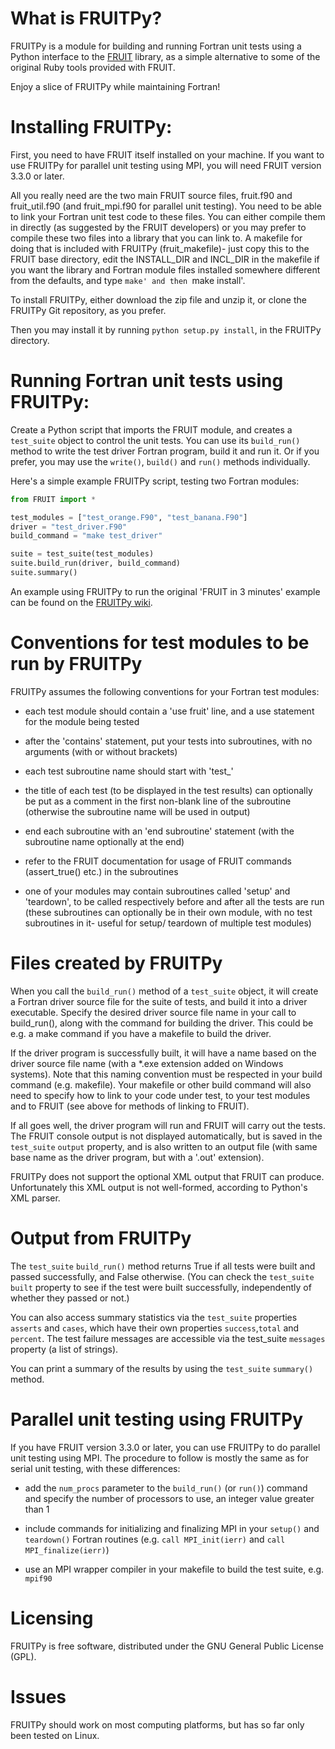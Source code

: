 # What is FRUITPy?

FRUITPy is a module for building and running Fortran unit tests using a Python interface to the [FRUIT](http://sourceforge.net/projects/fortranxunit/) library, as a simple alternative to some of the original Ruby tools provided with FRUIT.

Enjoy a slice of FRUITPy while maintaining Fortran!

# Installing FRUITPy:

First, you need to have FRUIT itself installed on your machine. If you want to use FRUITPy for parallel unit testing using MPI, you will need FRUIT version 3.3.0 or later.

All you really need are the two main FRUIT source files, fruit.f90 and fruit_util.f90 (and fruit_mpi.f90 for parallel unit testing). You need to be able to link your Fortran unit test code to these files. You can either compile them in directly (as suggested by the FRUIT developers) or you may prefer to compile these two files into a library that you can link to. A makefile for doing that is included with FRUITPy (fruit_makefile)- just copy this to the FRUIT base directory, edit the INSTALL_DIR and INCL_DIR in the makefile if you want the library and Fortran module files installed somewhere different from the defaults, and type `make' and then `make install'.

To install FRUITPy, either download the zip file and unzip it, or clone the FRUITPy Git repository, as you prefer.

Then you may install it by running `python setup.py install`, in the FRUITPy directory.

# Running Fortran unit tests using FRUITPy:

Create a Python script that imports the FRUIT module, and creates a `test_suite` object to control the unit tests. You can use its `build_run()` method to write the test driver Fortran program, build it and run it. Or if you prefer, you may use the `write()`, `build()` and `run()` methods individually.

Here's a simple example FRUITPy script, testing two Fortran modules:

```python
from FRUIT import *

test_modules = ["test_orange.F90", "test_banana.F90"]
driver = "test_driver.F90"
build_command = "make test_driver"

suite = test_suite(test_modules)
suite.build_run(driver, build_command)
suite.summary()
```

An example using FRUITPy to run the original 'FRUIT in 3 minutes' example can be found on the [FRUITPy wiki](https://github.com/acroucher/FRUITPy/wiki).

# Conventions for test modules to be run by FRUITPy

FRUITPy assumes the following conventions for your Fortran test modules:

* each test module should contain a 'use fruit' line, and a use statement for the module being tested

* after the 'contains' statement, put your tests into subroutines, with no arguments (with or without brackets)

* each test subroutine name should start with 'test_'

* the title of each test (to be displayed in the test results) can optionally be put as a comment in the first non-blank line of the subroutine (otherwise the subroutine name will be used in output)

* end each subroutine with an 'end subroutine' statement (with the subroutine name optionally at the end)

* refer to the FRUIT documentation for usage of FRUIT commands (assert_true() etc.)  in the subroutines

* one of your modules may contain subroutines called 'setup' and 'teardown', to be called respectively before and after all the tests are run (these subroutines can optionally be in their own module, with no test subroutines in it- useful for setup/ teardown of multiple test modules)

# Files created by FRUITPy

When you call the `build_run()` method of a `test_suite` object, it will create a Fortran driver source file for the suite of tests, and build it into a driver executable. Specify the desired driver source file name in your call to build_run(), along with the command for building the driver. This could be e.g. a make command if you have a makefile to build the driver.
 
If the driver program is successfully built, it will have a name based on the driver source file name (with a *.exe extension added on Windows systems). Note that this naming convention must be respected in your build command (e.g. makefile). Your makefile or other build command will also need to specify how to link to your code under test, to your test modules and to FRUIT (see above for methods of linking to FRUIT).

If all goes well, the driver program will run and FRUIT will carry out the tests. The FRUIT console output is not displayed automatically, but is saved in the `test_suite` `output` property, and is also written to an output file (with same base name as the driver program, but with a '.out' extension).

FRUITPy does not support the optional XML output that FRUIT can produce. Unfortunately this XML output is not well-formed, according to Python's XML parser.

# Output from FRUITPy

The `test_suite` `build_run()` method returns True if all tests were built and passed successfully, and False otherwise. (You can check the `test_suite` `built` property to see if the test were built successfully, independently of whether they passed or not.)

You can also access summary statistics via the `test_suite` properties `asserts` and `cases`, which have their own properties `success`,`total` and `percent`. The test failure messages are accessible via the test_suite `messages` property (a list of strings).

You can print a summary of the results by using the `test_suite` `summary()` method.

# Parallel unit testing using FRUITPy

If you have FRUIT version 3.3.0 or later, you can use FRUITPy to do parallel unit testing using MPI. The procedure to follow is mostly the same as for serial unit testing, with these differences:

- add the `num_procs` parameter to the `build_run()` (or `run()`) command and specify the number of processors to use, an integer value greater than 1

- include commands for initializing and finalizing MPI in your `setup()` and `teardown()` Fortran routines (e.g. `call MPI_init(ierr)` and `call MPI_finalize(ierr)`)

- use an MPI wrapper compiler in your makefile to build the test suite, e.g. `mpif90`

# Licensing

FRUITPy is free software, distributed under the GNU General Public License (GPL).

# Issues

FRUITPy should work on most computing platforms, but has so far only been tested on Linux.
